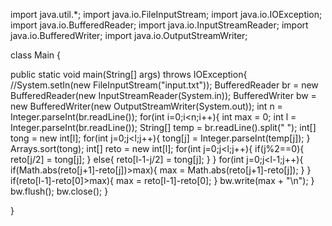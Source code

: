 import java.util.*;
import java.io.FileInputStream;
import java.io.IOException;
import java.io.BufferedReader;
import java.io.InputStreamReader;
import java.io.BufferedWriter;
import java.io.OutputStreamWriter;



class Main {

  public static void main(String[] args) throws IOException{
    //System.setIn(new FileInputStream("input.txt"));
    BufferedReader br = new BufferedReader(new InputStreamReader(System.in));
    BufferedWriter bw = new BufferedWriter(new OutputStreamWriter(System.out));
    int n = Integer.parseInt(br.readLine());
    for(int i=0;i<n;i++){
      int max = 0;
      int l = Integer.parseInt(br.readLine());
      String[] temp = br.readLine().split(" ");
      int[] tong = new int[l];
      for(int j=0;j<l;j++){
        tong[j] = Integer.parseInt(temp[j]);
      }
      Arrays.sort(tong);
      int[] reto = new int[l];
      for(int j=0;j<l;j++){
        if(j%2==0){
          reto[j/2] = tong[j];
        }
        else{
          reto[l-1-j/2] = tong[j];
        }
      }
      for(int j=0;j<l-1;j++){
        if(Math.abs(reto[j+1]-reto[j])>max){
          max = Math.abs(reto[j+1]-reto[j]);
        }
      }
      if(reto[l-1]-reto[0]>max){
        max = reto[l-1]-reto[0];
      }
      bw.write(max + "\n");
    }
    bw.flush();
    bw.close();
  }

}
